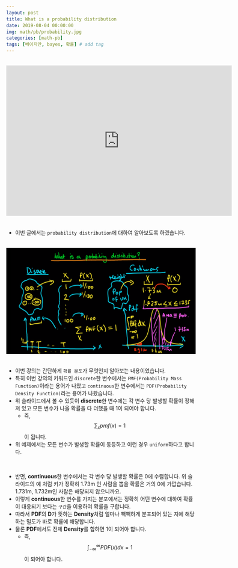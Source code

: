 ```yaml
---
layout: post
title: What is a probability distribution
date: 2019-08-04 00:00:00
img: math/pb/probability.jpg
categories: [math-pb] 
tags: [베이지안, bayes, 확률] # add tag
---
```


<br>
<div style="text-align: center;">
    <iframe src="https://www.youtube.com/embed/jbhi96p4mwI" frameborder="0" allowfullscreen="true" width="600px" height="400px"> </iframe>
</div>
<br>

- 이번 글에서는 `probability distribution`에 대하여 알아보도록 하겠습니다.

<br>
<center><img src="../assets/img/math/pb/bayes_stat_05/1.PNG" alt="Drawing" style="width: 800px;"/></center>
<br>

- 이번 강의는 간단하게 `확률 분포`가 무엇인지 알아보는 내용이었습니다.
- 특히 이번 강의의 키워드인 `discrete`한 변수에서는 `PMF(Probability Mass Function)`이라는 용어가 나왔고 `continuous`한 변수에서는 `PDF(Probability Density Function)`라는 용어가 나왔습니다.
- 위 슬라이드에서 볼 수 있듯이 **discrete**한 변수에는 각 변수 당 발생할 확률이 정해져 있고 모든 변수가 나올 확률을 다 더했을 때 1이 되어야 합니다.
    - 즉, $$ \sum_{x} pmf(x) = 1 $$ 이 됩니다.
- 위 예제에서는 모든 변수가 발생할 확률이 동등하고 이런 경우 `uniform`하다고 합니다.

<br>

- 반면, **continuous**한 변수에서는 각 변수 당 발생할 확률은 0에 수렴합니다. 위 슬라이드의 예 처럼 키가 정확히 1.73m 인 사람을 뽑을 확률은 거의 0에 가깝습니다. 1.731m, 1.732m인 사람은 해당되지 않으니까요.
- 이렇게 **continuous**한 변수를 가지는 분포에서는 정확히 어떤 변수에 대하여 확률이 대응되기 보다는 `구간`을 이용하여 확률을 구합니다.
- 따라서 **PDF**의 **D**가 뜻하는 **Density**처럼 얼마나 빽빽하게 분포되어 있는 지에 해당하는 밀도가 바로 확률에 해당합니다.
- 물론 **PDF**에서도 전체 **Density**를 합하면 1이 되어야 합니다.
    - 즉, $$ \int_{-\infty}^{\infty} PDF(x) dx = 1 $$이 되어야 합니다.